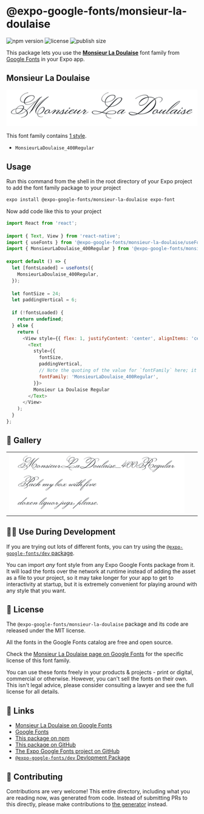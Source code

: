 # @expo-google-fonts/monsieur-la-doulaise

![npm version](https://flat.badgen.net/npm/v/@expo-google-fonts/monsieur-la-doulaise)
![license](https://flat.badgen.net/github/license/expo/google-fonts)
![publish size](https://flat.badgen.net/packagephobia/install/@expo-google-fonts/monsieur-la-doulaise)

This package lets you use the [**Monsieur La Doulaise**](https://fonts.google.com/specimen/Monsieur+La+Doulaise) font family from [Google Fonts](https://fonts.google.com/) in your Expo app.

## Monsieur La Doulaise

![Monsieur La Doulaise](./font-family.png)

This font family contains [1 style](#-gallery).

- `MonsieurLaDoulaise_400Regular`

## Usage

Run this command from the shell in the root directory of your Expo project to add the font family package to your project
```sh
expo install @expo-google-fonts/monsieur-la-doulaise expo-font
```

Now add code like this to your project
```js
import React from 'react';

import { Text, View } from 'react-native';
import { useFonts } from '@expo-google-fonts/monsieur-la-doulaise/useFonts';
import { MonsieurLaDoulaise_400Regular } from '@expo-google-fonts/monsieur-la-doulaise/400Regular';

export default () => {
  let [fontsLoaded] = useFonts({
    MonsieurLaDoulaise_400Regular,
  });

  let fontSize = 24;
  let paddingVertical = 6;

  if (!fontsLoaded) {
    return undefined;
  } else {
    return (
      <View style={{ flex: 1, justifyContent: 'center', alignItems: 'center' }}>
        <Text
          style={{
            fontSize,
            paddingVertical,
            // Note the quoting of the value for `fontFamily` here; it expects a string!
            fontFamily: 'MonsieurLaDoulaise_400Regular',
          }}>
          Monsieur La Doulaise Regular
        </Text>
      </View>
    );
  }
};

```

## 🔡 Gallery


||||
|-|-|-|
|![MonsieurLaDoulaise_400Regular](.//400Regular/MonsieurLaDoulaise_400Regular.ttf.png)||||


## 👩‍💻 Use During Development

If you are trying out lots of different fonts, you can try using the [`@expo-google-fonts/dev` package](https://github.com/freeboub/google-fonts/tree/master/font-packages/dev#readme).

You can import *any* font style from any Expo Google Fonts package from it. It will load the fonts
over the network at runtime instead of adding the asset as a file to your project, so it may take longer
for your app to get to interactivity at startup, but it is extremely convenient
for playing around with any style that you want.

## 📖 License

The `@expo-google-fonts/monsieur-la-doulaise` package and its code are released under the MIT license.

All the fonts in the Google Fonts catalog are free and open source.

Check the [Monsieur La Doulaise page on Google Fonts](https://fonts.google.com/specimen/Monsieur+La+Doulaise) for the specific license of this font family.

You can use these fonts freely in your products & projects - print or digital, commercial or otherwise. However, you can't sell the fonts on their own. This isn't legal advice, please consider consulting a lawyer and see the full license for all details.

## 🔗 Links

- [Monsieur La Doulaise on Google Fonts](https://fonts.google.com/specimen/Monsieur+La+Doulaise)
- [Google Fonts](https://fonts.google.com/)
- [This package on npm](https://www.npmjs.com/package/@expo-google-fonts/monsieur-la-doulaise)
- [This package on GitHub](https://github.com/freeboub/google-fonts/tree/master/font-packages/monsieur-la-doulaise)
- [The Expo Google Fonts project on GitHub](https://github.com/freeboub/google-fonts)
- [`@expo-google-fonts/dev` Devlopment Package](https://github.com/freeboub/google-fonts/tree/master/font-packages/dev)

## 🤝 Contributing

Contributions are very welcome! This entire directory, including what you are reading now, was generated from code. Instead of submitting PRs to this directly, please make contributions to [the generator](https://github.com/freeboub/google-fonts/tree/master/packages/generator) instead.
